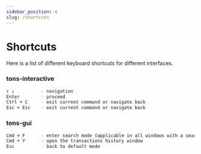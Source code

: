```yaml
---
sidebar_position: 4
slug: /shortcuts
---
```


# Shortcuts

Here is a list of different keyboard shortcuts for different interfaces.

### tons-interactive

```bash
↑ ↓          - navigation
Enter        - proceed
Ctrl + C     - exit current command or navigate back
Esc + Esc    - exit current command or navigate back
```


### tons-gui

```bash
Cmd + F      - enter search mode (applicable in all windows with a search bar)
Cmd + Y      - open the transactions history window
Esc          - back to default mode
```
